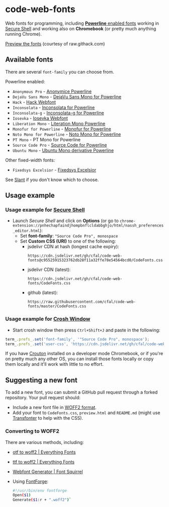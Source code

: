 # code-web-fonts

Web fonts for programming, including [**Powerline** enabled fonts](https://github.com/powerline/fonts) working in [Secure Shell](https://chrome.google.com/webstore/detail/secure-shell/pnhechapfaindjhompbnflcldabbghjo) and working also on **Chromebook** (or pretty much anything running Chrome).

[Preview the fonts](https://rawcdn.githack.com/cfal/code-web-fonts/c95525915323762db28f11a32ffe78e54564bcd0/preview.html) (courtesy of raw.githack.com)

## Available fonts

There are several `font-family` you can choose from.

Powerline enabled:

  * `Anonymous Pro` - [Anonymice Powerline](https://github.com/powerline/fonts/tree/master/AnonymousPro)
  * `DejaVu Sans Mono` - [DejaVu Sans Mono for Powerline](https://github.com/powerline/fonts/tree/master/DejaVuSansMono)
  * `Hack` - [Hack Webfont](https://github.com/chrissimpkins/Hack)
  * `Inconsolata` - [Inconsolata for Powerline](https://github.com/powerline/fonts/tree/master/Inconsolata)
  * `Inconsolata-g` - [Inconsolata-g for Powerline](https://github.com/powerline/fonts/tree/master/Inconsolata-g)
  * `Iosevka` - [Iosevka Webfont](https://github.com/be5invis/Iosevka)
  * `Liberation Mono` - [Literation Mono Powerline](https://github.com/powerline/fonts/tree/master/LiberationMono)
  * `Monofur for Powerline` - [Monofur for Powerline](https://github.com/powerline/fonts/tree/master/Monofur)
  * `Noto Mono for Powerline` - [Noto Mono for Powerline](https://github.com/powerline/fonts/tree/master/NotoMono)
  * `PT Mono` - PT Mono for Powerline
  * `Source Code Pro` - [Source Code for Powerline](https://github.com/powerline/fonts/tree/master/SourceCodePro)
  * `Ubuntu Mono` - [Ubuntu Mono derivative Powerline](https://github.com/powerline/fonts/tree/master/UbuntuMono)

Other fixed-width fonts:

  * `Fixedsys Excelsior` - [Fixedsys Excelsior](https://www.cufonfonts.com/font/fixedsys-excelsior-301)

See [Slant](http://www.slant.co/topics/67/~programming-fonts) if you don't know which to choose.

## Usage example

### Usage example for [Secure Shell](https://chrome.google.com/webstore/detail/secure-shell/pnhechapfaindjhompbnflcldabbghjo)

  - Launch *Secure Shell* and click on **Options**
    (or go to `chrome-extension://pnhechapfaindjhompbnflcldabbghjo/html/nassh_preferences_editor.html`):
      - Set **font-family**: `"Source Code Pro", monospace`
      - Set **Custom CSS (URI)** to one of the following:
        - jsdelivr CDN at hash (longest cache expiry):
          ```
          https://cdn.jsdelivr.net/gh/cfal/code-web-fonts@c95525915323762db28f11a32ffe78e54564bcd0/CodeFonts.css
          ```
        - jsdelivr CDN (latest):
          ```
          https://cdn.jsdelivr.net/gh/cfal/code-web-fonts/CodeFonts.css
          ```
        - github (latest):
          ```
          https://raw.githubusercontent.com/cfal/code-web-fonts/master/CodeFonts.css
          ```

### Usage example for [Crosh Window](https://chrome.google.com/webstore/detail/crosh-window/nhbmpbdladcchdhkemlojfjdknjadhmh)

  - Start crosh window then press `Ctrl+Shift+J` and paste in the following:

```js
term_.prefs_.set('font-family', '"Source Code Pro", monospace');
term_.prefs_.set('user-css', 'https://cdn.jsdelivr.net/gh/cfal/code-web-fonts@c95525915323762db28f11a32ffe78e54564bcd0/CodeFonts.css');
```

If you have [Crouton](https://github.com/dnschneid/crouton) installed on a developer mode Chromebook,
or if you're on pretty much any other OS, you can install those fonts locally or copy them locally
and it'll work with little to no effort.

## Suggesting a new font

To add a new font, you can submit a GitHub pull request through a forked repository. Your pull request should:

  - Include a new font file in [WOFF2 format](https://gist.github.com/sergejmueller/cf6b4f2133bcb3e2f64a).
  - Add your font to `CodeFonts.css`, `preview.html` and `README.md` (might use [Transfonter](http://transfonter.org/) to help with the CSS).

### Converting to WOFF2

There are various methods, including:

  * [otf to woff2 | Everything Fonts](https://everythingfonts.com/otf-to-woff2)
  * [ttf to woff2 | Everything Fonts](https://everythingfonts.com/ttf-to-woff2)
  * [Webfont Generator | Font Squirrel](https://www.fontsquirrel.com/tools/webfont-generator)
  * Using [FontForge](https://fontforge.github.io/en-US/):

    ```bash
    #!/usr/bin/env fontforge
    Open($1)
    Generate($1:r + ".woff2")`
    ```

